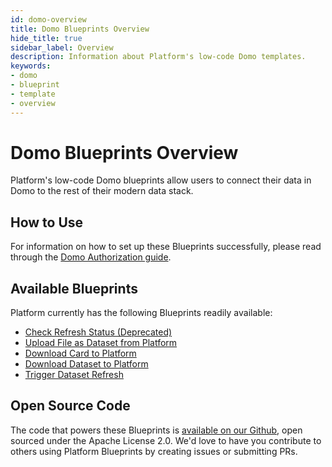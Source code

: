 ```yaml
---
id: domo-overview
title: Domo Blueprints Overview
hide_title: true
sidebar_label: Overview
description: Information about Platform's low-code Domo templates.
keywords:
- domo
- blueprint
- template
- overview
---
```


# Domo Blueprints Overview

Platform's low-code Domo blueprints allow users to connect their data in Domo to the rest of their modern data stack.


## How to Use
For information on how to set up these Blueprints successfully, please read through the [Domo Authorization guide](domo-authorization.md).


## Available Blueprints
Platform currently has the following Blueprints readily available:

- [Check Refresh Status (Deprecated)](domo-check-refresh-status.md)
- [Upload File as Dataset from Platform](domo-upload-csv-as-dataset.md)
- [Download Card to Platform](domo-download-card.md)
- [Download Dataset to Platform](domo-download-dataset.md)
- [Trigger Dataset Refresh](domo-refresh-dataset.md)

## Open Source Code
The code that powers these Blueprints is [available on our Github](https://github.com/shipyardapp/shipyard-blueprints/tree/main/shipyard_blueprints/domo), open sourced under the Apache License 2.0. We'd love to have you contribute to others using Platform Blueprints by creating issues or submitting PRs.
